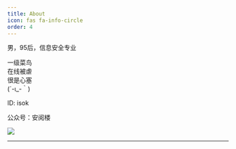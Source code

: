 ```yaml
---
title: About
icon: fas fa-info-circle
order: 4
---
```


男，95后，信息安全专业

一级菜鸟
<br>
在线被虐
<br> 
很是心塞 
<br> 
(´-ι_-｀)
<br>

ID: isok

公众号：安阅楼

![](https://wxchat-1307785480.cos.ap-guangzhou.myqcloud.com/wechat/202401142118934.jpg)

---



